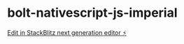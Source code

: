 # bolt-nativescript-js-imperial

[Edit in StackBlitz next generation editor ⚡️](https://stackblitz.com/~/github.com/prjwes/bolt-nativescript-js-imperial)